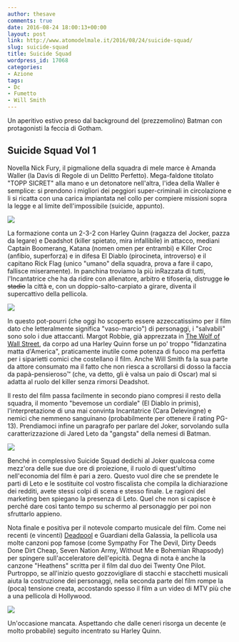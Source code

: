 ```yaml
---
author: thesave
comments: true
date: 2016-08-24 18:00:13+00:00
layout: post
link: http://www.atomodelmale.it/2016/08/24/suicide-squad/
slug: suicide-squad
title: Suicide Squad
wordpress_id: 17068
categories:
- Azione
tags:
- Dc
- Fumetto
- Will Smith
---
```


Un aperitivo estivo preso dal background del (prezzemolino) Batman con protagonisti la feccia di Gotham.



## Suicide Squad Vol 1



Novella Nick Fury, il pigmalione della squadra di mele marce è Amanda Waller (la Davis di Regole di un Delitto Perfetto). Mega-faldone titolato "TOPP SICRET" alla mano e un detonatore nell'altra, l'idea della Waller è semplice: si prendono i migliori dei peggiori super-criminali in circolazione e li si ricatta con una carica impiantata nel collo per compiere missioni sopra la legge e al limite dell'impossibile (suicide, appunto).

![](http://www.atomodelmale.it/wp-content/uploads/2016/08/suicide_squad003.jpg)

La formazione conta un 2-3-2 con Harley Quinn (ragazza del Jocker, pazza da legare) e Deadshot (killer spietato, mira infallibile) in attacco, mediani Captain Boomerang, Katana (nomen omen per entrambi) e Killer Croc (anfibio, superforza) e in difesa El Diablo (pirocineta, introverso) e il capitano Rick Flag (unico "umano" della squadra, prova a fare il capo, fallisce miseramente). In panchina troviamo la più inRazzata di tutti, l'Incantatrice che ha da ridire con allenatore, arbitro e tifoseria, distrugge <del>lo stadio</del> la città e, con un doppio-salto-carpiato a girare, diventa il supercattivo della pellicola.

![](http://www.atomodelmale.it/wp-content/uploads/2016/08/suicide_squad001-300x200.jpg)

In questo pot-pourri (che oggi ho scoperto essere azzeccatissimo per il film dato che letteralmente significa "vaso-marcio") di personaggi, i "salvabili" sono solo i due attaccanti. Margot Robbie, già apprezzata in [The Wolf of Wall Street](http://www.atomodelmale.it/2014/01/28/the-wolf-of-wall-street/), da corpo ad una Harley Quinn forse un po' troppo "fidanzatina matta d'America", praticamente inutile come potenza di fuoco ma perfetta per i siparietti comici che costellano il film. Anche Will Smith fa la sua parte da attore consumato ma il fatto che non riesca a scrollarsi di dosso la faccia da papà-pensieroso™ (che, va detto, gli è valsa un paio di Oscar) mal si adatta al ruolo del killer senza rimorsi Deadshot.

Il resto del film passa facilmente in secondo piano compresi il resto della squadra, il momento "bevemose un cordiale" (El Diablo in primis), l'interpretazione di una mai convinta Incantatrice (Cara Delevingne) e nemici che nemmeno sanguinano (probabilmente per ottenere il rating PG-13). Prendiamoci infine un paragrafo per parlare del Joker, sorvolando sulla caratterizzazione di Jared Leto da "gangsta" della nemesi di Batman.

![](http://www.atomodelmale.it/wp-content/uploads/2016/08/suicide_squad005.jpg)

Benché in complessivo Suicide Squad dedichi al Joker qualcosa come mezz'ora delle sue due ore di proiezione, il ruolo di quest'ultimo nell'economia del film è pari a zero. Questo vuol dire che se prendete le parti di Leto e le sostituite col vostro fiscalista che compila la dichiarazione dei redditi, avete stessi colpi di scena e stesso finale. Le ragioni del marketing ben spiegano la presenza di Leto. Quel che non si capisce è perché dare così tanto tempo su schermo al personaggio per poi non sfruttarlo appieno.



Nota finale e positiva per il notevole comparto musicale del film. Come nei recenti (e vincenti) [Deadpool](http://www.atomodelmale.it/2016/02/29/deadpool/) e Guardiani della Galassia, la pellicola usa molte canzoni pop famose (come Sympathy For The Devil, Dirty Deeds Done Dirt Cheap, Seven Nation Army, Without Me e Bohemian Rhapsody) per spingere sull'acceleratore dell'epicità. Degna di nota è anche la canzone "Heathens" scritta per il film dal duo dei Twenty One Pilot. Purtroppo, se all'inizio questo gozzovigliare di stacchi e stacchetti musicali aiuta la costruzione dei personaggi, nella seconda parte del film rompe la (poca) tensione creata, accostando spesso il film a un video di MTV più che a una pellicola di Hollywood.

![](http://www.atomodelmale.it/wp-content/uploads/2016/08/suicide_squad002.jpg)

Un'occasione mancata. Aspettando che dalle ceneri risorga un decente (e molto probabile) seguito incentrato su Harley Quinn.
